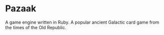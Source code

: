 # Pazaak

A game engine written in Ruby. A popular ancient Galactic card game from the times of the Old Republic.
